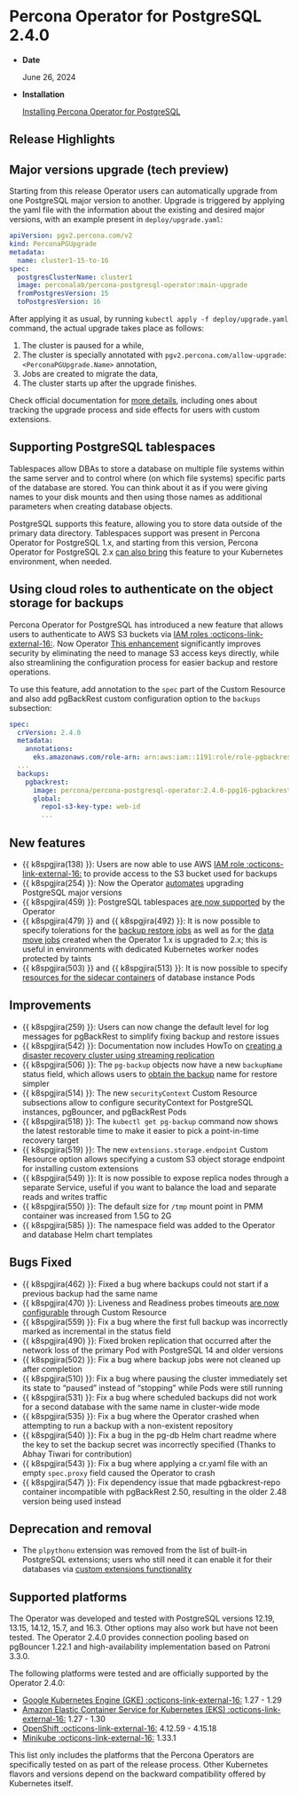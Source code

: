 # Percona Operator for PostgreSQL 2.4.0

* **Date**

    June 26, 2024

* **Installation**

    [Installing Percona Operator for PostgreSQL](../System-Requirements.md#installation-guidelines) 

## Release Highlights

## Major versions upgrade (tech preview)

Starting from this release Operator users can automatically upgrade from one PostgreSQL major version to another. Upgrade is triggered by applying the yaml file with the information about the existing and desired major versions, with an example present in `deploy/upgrade.yaml`:

```yaml
apiVersion: pgv2.percona.com/v2
kind: PerconaPGUpgrade
metadata:
  name: cluster1-15-to-16
spec:
  postgresClusterName: cluster1
  image: perconalab/percona-postgresql-operator:main-upgrade
  fromPostgresVersion: 15
  toPostgresVersion: 16
```

After applying it as usual, by running `kubectl apply -f deploy/upgrade.yaml` command, the actual upgrade takes place as follows:

1. The cluster is paused for a while,
2. The cluster is specially annotated with `pgv2.percona.com/allow-upgrade`: `<PerconaPGUpgrade.Name>` annotation,
3. Jobs are created to migrate the data,
4. The cluster starts up after the upgrade finishes.

Check official documentation for [more details](../update.md#major-version-upgrade), including ones about tracking the upgrade process and side effects for users with custom extensions.

## Supporting PostgreSQL tablespaces 
    
Tablespaces allow DBAs to store a database on multiple file systems within the same server and to control where (on which file systems) specific parts of the database are stored. You can think about it as if you were giving names to your disk mounts and then using those names as additional parameters when creating database objects.

PostgreSQL supports this feature, allowing you to store data outside of the primary data directory. Tablespaces support was present in Percona Operator for PostgreSQL 1.x, and starting from this version, Percona Operator for PostgreSQL 2.x [can also bring](../tablespaces.md) this feature to your Kubernetes environment, when needed.

## Using cloud roles to authenticate on the object storage for backups

Percona Operator for PostgreSQL has introduced a new feature that allows users to authenticate to AWS S3 buckets via [IAM roles  :octicons-link-external-16:](https://kubernetes-on-aws.readthedocs.io/en/latest/user-guide/iam-roles.html). Now Operator [This enhancement](../backups-storage.md#__tabbed_3_1) significantly improves security by eliminating the need to manage S3 access keys directly, while also streamlining the configuration process for easier backup and restore operations.

To use this feature, add annotation to the `spec` part of the Custom Resource and also add pgBackRest custom configuration option to the `backups` subsection:

```yaml
spec:
  crVersion: 2.4.0
  metadata:
    annotations:
      eks.amazonaws.com/role-arn: arn:aws:iam::1191:role/role-pgbackrest-access-s3-bucket
  ...
  backups:
    pgbackrest:
      image: percona/percona-postgresql-operator:2.4.0-ppg16-pgbackrest
      global:
        repo1-s3-key-type: web-id
        ...
```

## New features

* {{ k8spgjira(138) }}: Users are now able to use AWS [IAM role  :octicons-link-external-16:](https://kubernetes-on-aws.readthedocs.io/en/latest/user-guide/iam-roles.html) to provide access to the S3 bucket used for backups
* {{ k8spgjira(254) }}: Now the Operator [automates](../update.md#major-version-upgrade) upgrading PostgreSQL major versions
* {{ k8spgjira(459) }}: PostgreSQL tablespaces [are now supported](../tablespaces.md) by the Operator
* {{ k8spgjira(479) }} and {{ k8spgjira(492) }}: It is now possible to specify  tolerations for the  [backup restore jobs](../operator.md#backupsrestoretolerationseffect) as well as for the [data move jobs](../operator.md#datasourcepostgresclustertolerationseffect) created when the Operator 1.x is upgraded to 2.x; this is useful in environments with dedicated Kubernetes worker nodes protected by taints
* {{ k8spgjira(503) }} and {{ k8spgjira(513) }}: It is now possible to specify [resources for the sidecar containers](../operator.md#instancescontainersreplicacertcopyresourceslimitscpu) of database instance Pods

## Improvements

* {{ k8spgjira(259) }}: Users can now change the default level for log messages for pgBackRest to simplify fixing backup and restore issues
* {{ k8spgjira(542) }}: Documentation now includes HowTo on [creating a disaster recovery cluster using streaming replication](../standby-streaming.md)
* {{ k8spgjira(506) }}: The `pg-backup` objects now have a new `backupName` status field, which allows users to [obtain the backup](..//backups-restore.md#specifying-which-backup-to-restore) name for restore simpler
* {{ k8spgjira(514) }}: The new `securityContext` Custom Resource subsections allow to configure securityContext for PostgreSQL instances, pgBouncer, and pgBackRest Pods
* {{ k8spgjira(518) }}: The `kubectl get pg-backup` command now shows the latest restorable time to make it easier to pick a point-in-time recovery target
* {{ k8spgjira(519) }}: The new `extensions.storage.endpoint` Custom Resource option allows specifying a custom S3 object storage endpoint for installing custom extensions
* {{ k8spgjira(549) }}: It is now possible to expose replica nodes through a separate Service, useful if you want to balance the load and separate reads and writes traffic
* {{ k8spgjira(550) }}: The default size for `/tmp` mount point in PMM container was increased from 1.5G to 2G
* {{ k8spgjira(585) }}: The namespace field was added to the Operator and database Helm chart templates

## Bugs Fixed

* {{ k8spgjira(462) }}: Fixed a bug where backups could not start if a previous backup had the same name
* {{ k8spgjira(470) }}: Liveness and Readiness probes timeouts [are now configurable](../operator.md#patronisyncperiodseconds) through Custom Resource
* {{ k8spgjira(559) }}: Fix a bug where the first full backup was incorrectly marked as incremental in the status field
* {{ k8spgjira(490) }}: Fixed broken replication that occurred after the network loss of the primary Pod with PostgreSQL 14 and older versions
* {{ k8spgjira(502) }}: Fix a bug where backup jobs were not cleaned up after completion
* {{ k8spgjira(510) }}: Fix a bug where pausing the cluster immediately set its state to “paused” instead of “stopping” while Pods were still running
* {{ k8spgjira(531) }}: Fix a bug where scheduled backups did not work for a second database with the same name in cluster-wide mode
* {{ k8spgjira(535) }}: Fix a bug where the Operator crashed when attempting to run a backup with a non-existent repository
* {{ k8spgjira(540) }}: Fix a bug in the pg-db Helm chart readme where the key to set the backup secret was incorrectly specified (Thanks to Abhay Tiwari for contribution)
* {{ k8spgjira(543) }}: Fix a bug where applying a cr.yaml file with an empty `spec.proxy` field caused the Operator to crash
* {{ k8spgjira(547) }}: Fix dependency issue that made pgbackrest-repo container incompatible with pgBackRest 2.50, resulting in the older 2.48 version being used instead

## Deprecation and removal

* The `plpythonu` extension was removed from the list of built-in PostgreSQL extensions; users who still need it can enable it for their databases via [custom extensions functionality](../custom-extensions.md)

## Supported platforms

The Operator was developed and tested with PostgreSQL versions 12.19, 13.15, 14.12, 15.7, and 16.3. Other options may also work but have not been tested. The Operator 2.4.0 provides connection pooling based on pgBouncer 1.22.1 and high-availability implementation based on Patroni 3.3.0.

The following platforms were tested and are officially supported by the Operator
2.4.0:

* [Google Kubernetes Engine (GKE) :octicons-link-external-16:](https://cloud.google.com/kubernetes-engine) 1.27 - 1.29
* [Amazon Elastic Container Service for Kubernetes (EKS) :octicons-link-external-16:](https://aws.amazon.com) 1.27 - 1.30
* [OpenShift :octicons-link-external-16:](https://www.redhat.com/en/technologies/cloud-computing/openshift) 4.12.59 - 4.15.18
* [Minikube :octicons-link-external-16:](https://github.com/kubernetes/minikube) 1.33.1

This list only includes the platforms that the Percona Operators are specifically tested on as part of the release process. Other Kubernetes flavors and versions depend on the backward compatibility offered by Kubernetes itself.
